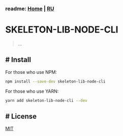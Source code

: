 ### readme: [Home](./../README.md) | [RU](./README-RU.md)

# SKELETON-LIB-NODE-CLI

> ...

## # Install

For those who use NPM:

```sh
npm install --save-dev skeleton-lib-node-cli
```

For those who use YARN:

```sh
yarn add skeleton-lib-node-cli --dev
```

## # License

[MIT](./../LICENSE)
